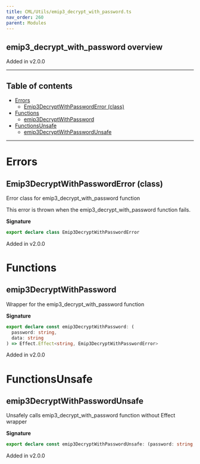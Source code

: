 ```yaml
---
title: CML/Utils/emip3_decrypt_with_password.ts
nav_order: 260
parent: Modules
---
```


## emip3_decrypt_with_password overview

Added in v2.0.0

---

<h2 class="text-delta">Table of contents</h2>

- [Errors](#errors)
  - [Emip3DecryptWithPasswordError (class)](#emip3decryptwithpassworderror-class)
- [Functions](#functions)
  - [emip3DecryptWithPassword](#emip3decryptwithpassword)
- [FunctionsUnsafe](#functionsunsafe)
  - [emip3DecryptWithPasswordUnsafe](#emip3decryptwithpasswordunsafe)

---

# Errors

## Emip3DecryptWithPasswordError (class)

Error class for emip3_decrypt_with_password function

This error is thrown when the emip3_decrypt_with_password function fails.

**Signature**

```ts
export declare class Emip3DecryptWithPasswordError
```

Added in v2.0.0

# Functions

## emip3DecryptWithPassword

Wrapper for the emip3_decrypt_with_password function

**Signature**

```ts
export declare const emip3DecryptWithPassword: (
  password: string,
  data: string
) => Effect.Effect<string, Emip3DecryptWithPasswordError>
```

Added in v2.0.0

# FunctionsUnsafe

## emip3DecryptWithPasswordUnsafe

Unsafely calls emip3_decrypt_with_password function without Effect wrapper

**Signature**

```ts
export declare const emip3DecryptWithPasswordUnsafe: (password: string, data: string) => string
```

Added in v2.0.0
